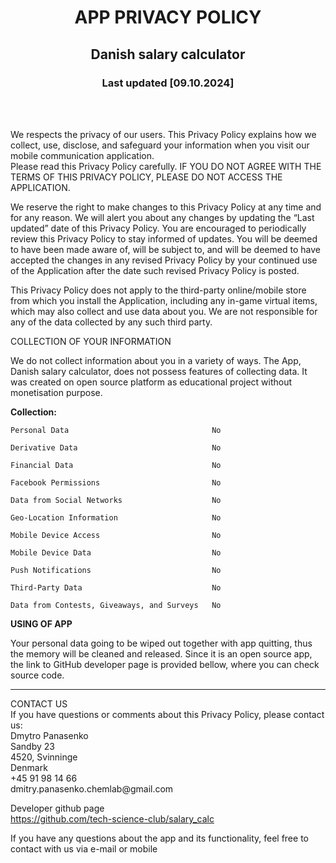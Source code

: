 <div align="center"><h1>APP PRIVACY POLICY </h1> </div>

<div align="center"><h2> Danish salary calculator </h2></div>

<div align="center"><h3>Last updated [09.10.2024] </h3></div>

<br><br> <!-- Adds two blank lines -->

 We respects the privacy of our users. This Privacy Policy explains how we collect, use, 
disclose, and safeguard your information when you visit our mobile communication application.  
Please read this Privacy Policy carefully. IF YOU DO NOT AGREE WITH THE TERMS OF 
THIS PRIVACY POLICY, PLEASE DO NOT ACCESS THE APPLICATION.

We reserve the right to make changes to this Privacy Policy at any time and for any reason.  We 
will alert you about any changes by updating the “Last updated” date of this Privacy Policy.  You 
are encouraged to periodically review this Privacy Policy to stay informed of updates. You will 
be deemed to have been made aware of, will be subject to, and will be deemed to have 
accepted the changes in any revised Privacy Policy by your continued use of the Application 
after the date such revised Privacy Policy is posted.   

This Privacy Policy does not apply to the third-party online/mobile store from which you install 
the Application, including any in-game virtual items, which may also collect and use data about 
you.  We are not responsible for any of the data collected by any such third party. 

COLLECTION OF YOUR INFORMATION

We do not collect information about you in a variety of ways. The App, Danish salary calculator, 
does not possess features of collecting data. It was created on open source platform as 
educational project without monetisation purpose.
 
**Collection:** 
   
    
    Personal Data                                No 

    Derivative Data                              No

    Financial Data                               No
 
    Facebook Permissions                         No
 
    Data from Social Networks                    No
  
    Geo-Location Information                     No
 
    Mobile Device Access                         No
  
    Mobile Device Data                           No
 
    Push Notifications                           No
 
    Third-Party Data                             No
 
    Data from Contests, Giveaways, and Surveys   No 
  



**USING OF APP**

Your personal data going to be wiped out together with app quitting, thus the memory will be cleaned and released.
Since it is an open source app, the link to GitHub developer page is provided bellow, where you can check source code.


<hr>
CONTACT US
<br>
If you have questions or comments about this Privacy Policy, please contact us:<br> 
Dmytro Panasenko<br>
Sandby 23<br>
4520, Svinninge<br>
Denmark<br>
+45 91 98 14 66<br>
dmitry.panasenko.chemlab@gmail.com<br>

Developer github page<br>
https://github.com/tech-science-club/salary_calc<br>

If you have any questions about the app and its functionality, feel free to contact with us via e-mail or mobile<br>


